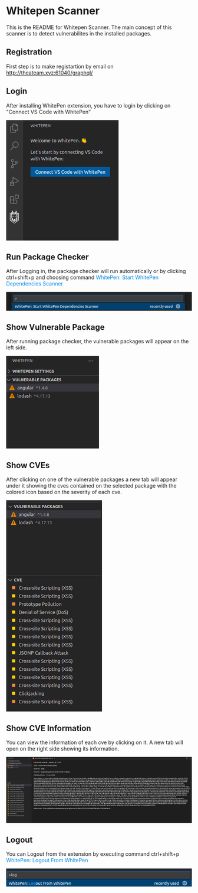 # Whitepen Scanner

This is the README for Whitepen Scanner. The main concept of this scanner is to detect vulnerabilites in the installed packages.

## Registration

First step is to make registartion by email on http://theateam.xyz:61040/graphql/

## Login

After installing WhitePen extension, you have to login by clicking on "Connect VS Code with WhitePen"

![Login](media/images/login.png)

## Run Package Checker

After Logging in, the package checker will run automatically or by clicking ctrl+shift+p and choosing command <span style="color: #008ae6"> WhitePen: Start WhitePen Dependencies Scanner</span>

![Login](media/images/dep_scan.png)

## Show Vulnerable Package

After running package checker, the vulnerable packages will appear on the left side.

![Login](media/images/vuln_packages.png)


## Show CVEs

After clicking on one of the vulnerable packages a new tab will appear under it showing the cves contained on the selected package with the colored icon based on the severity of each cve.

![Login](media/images/cve_info.png)


## Show CVE Information

You can view the information of each cve by clicking on it. A new tab will open on the right side showing its information.

![Login](media/images/cve_details.png)


## Logout

You can Logout from the extension by executing command ctrl+shift+p <span style="color: #008ae6"> WhitePen: Logout From WhitePen</span>

![Login](media/images/logout.png)